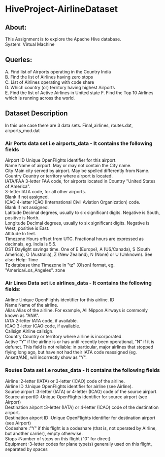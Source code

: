 # HiveProject-AirlineDataset
 

## About:  
This Assignment is to explore the Apache Hive database.  
System: Virtual Machine  

## Queries:  
A. Find list of Airports operating in the Country India  
B. Find the list of Airlines having zero stops  
C. List of Airlines operating with code share  
D. Which country (or) territory having highest Airports  
E. Find the list of Active Airlines in United state 
F. Find the Top 10 Airlines which is running across the world.
## Dataset Description   
 
In this use case there are 3 data sets. Final_airlines, routes.dat, airports_mod.dat  
 
### Air Ports data set i.e airports_data - It contains the following fields  
 
Airport ID Unique OpenFlights identifier for this airport.  
Name Name of airport. May or may not contain the City name.  
City Main city served by airport. May be spelled differently from Name.  
Country  Country or territory where airport is located.  
IATA/FAA 3-letter FAA code, for airports located in Country "United States of America".  
3-letter IATA code, for all other airports.  
Blank if not assigned.  
ICAO 4-letter ICAO (International Civil Aviation Organization) code.  
Blank if not assigned.  
Latitude Decimal degrees, usually to six significant digits. Negative is South, positive is North.  
Longitude Decimal degrees, usually to six significant digits. Negative is West, positive is East.  
Altitude  In feet.  
Timezone Hours offset from UTC. Fractional hours are expressed as decimals, eg. India is 5.5.  
DST Daylight savings time. One of E (Europe), A (US/Canada), S (South America), O (Australia), Z (New Zealand), N (None) or U (Unknown). See also: Help: Time  
Tz database time Timezone in "tz" (Olson) format, eg. "America/Los_Angeles". zone  


### Air Lines Data set i.e airlines_data - It contains the following fields: 
 
Airline Unique OpenFlights identifier for this airline. ID  
Name Name of the airline.   
Alias Alias of the airline. For example, All Nippon Airways is commonly known as "ANA".  
IATA 2-letter IATA code, if available.  
ICAO 3-letter ICAO code, if available.  
Callsign Airline callsign.  
Country Country or territory where airline is incorporated.  
Active "Y" if the airline is or has until recently been operational, "N" if it is defunct. This field is not reliable: in particular, major airlines that stopped flying long ago, but have not had their IATA code reassigned (eg. Ansett/AN), will incorrectly show as "Y". 


### Routes Data set i.e routes_data - It contains the following fields   

Airline 				:2-letter (IATA) or 3-letter (ICAO) code of the airline.  
Airline ID 				:Unique OpenFlights identifier for airline (see Airline).   
Source airport 			:3-letter (IATA) or 4-letter (ICAO) code of the source airport.  
Source airportID		:Unique OpenFlights identifier for source airport (see Airport)  
Destination airport 	:3-letter (IATA) or 4-letter (ICAO) code of the destination airport.  
Destination airport ID 	:Unique OpenFlights identifier for destination airport (see Airport)  
Codeshare 				:"Y" if this flight is a codeshare (that is, not operated by Airline, but another carrier), empty otherwise.  
Stops 					:Number of stops on this flight ("0" for direct)  
Equipment 				:3-letter codes for plane type(s) generally used on this flight, separated by spaces  


